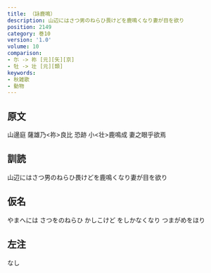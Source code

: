 ```yaml
---
title: （詠鹿鳴）
description: 山辺にはさつ男のねらひ畏けどを鹿鳴くなり妻が目を欲り
position: 2149
category: 巻10
version: '1.0'
volume: 10
comparison:
- 尓 -> 祢 [元][矢][京]
- 牡 -> 壮 [元][類]
keywords:
- 秋雑歌
- 動物
---
```


## 原文

山邊庭 薩雄乃<祢>良比 恐跡 小<壮>鹿鳴成 妻之眼乎欲焉

## 訓読

山辺にはさつ男のねらひ畏けどを鹿鳴くなり妻が目を欲り

## 仮名

やまへには さつをのねらひ かしこけど をしかなくなり つまがめをほり

## 左注

なし
